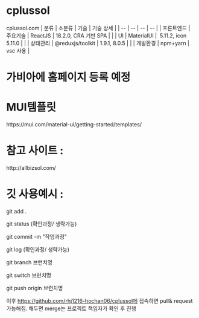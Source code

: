 # cplussol
cplussol.com 
| 분류 | 소분류 | 기술 | 기술 상세 |
| -- | -- | -- | -- |
| 프론트엔드 | 주요기술 | ReactJS | 18.2.0, CRA 기반 SPA |
| | UI | MaterialUI |  5.11.2, icon 5.11.0 |
| | 상태관리 | @reduxjs/toolkit | 1.9.1, 8.0.5 |
| | 개발환경 | npm+yarn | vsc 사용 |
<p />
<h1>가비아에 홈페이지 등록 예정 </h1> 

<p />
<h1>MUI템플릿 </h1> 
https://mui.com/material-ui/getting-started/templates/
<p />

<h1> 참고 사이트 :</h1> 
http://allbizsol.com/


<p />
<h1>깃 사용예시 :</h1> 
<p />
git add .
<p />
git status (확인과정/ 생략가능)
<p />
git commit -m "작업과정"
<p />
git log (확인과정/ 생략가능)
<p />


git branch 브런치명
<p />
git switch 브런치명
<p />
git push origin 브런치명
<p />

이후 https://github.com/rhj1216-hochan06/cplussol에 접속하면 pull& request 가능해짐. 해두면 merge는 프로젝트 책임자가 확인 후 진행
